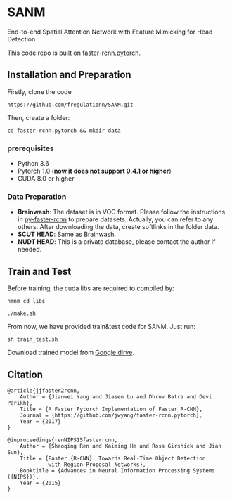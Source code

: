 # SANM
End-to-end Spatial Attention Network with Feature Mimicking for Head Detection



This code repo is built on [faster-rcnn.pytorch](https://github.com/jwyang/faster-rcnn.pytorch). 

## Installation and Preparation

Firstly, clone the code

```
https://github.com/fregulationn/SANM.git
```

Then, create a folder:
```
cd faster-rcnn.pytorch && mkdir data
```

### prerequisites

* Python 3.6
* Pytorch 1.0 (**now it does not support 0.4.1 or higher**)
* CUDA 8.0 or higher

### Data Preparation

* **Brainwash**: The dataset is in VOC format. Please follow the instructions in [py-faster-rcnn](https://github.com/rbgirshick/py-faster-rcnn#beyond-the-demo-installation-for-training-and-testing-models) to prepare  datasets. Actually, you can refer to any others. After downloading the data, create softlinks in the folder data.
* **SCUT HEAD**:  Same as Brainwash. 
* **NUDT HEAD**:  This is a private database, please contact the author if needed.

## Train and Test
Before training, the cuda libs are required to compiled by:

```
nmnm cd libs

./make.sh

```

From now, we have provided train&test code for SANM. Just run:

```
sh train_test.sh
```

Download trained model from [Google dirve](https://drive.google.com/open?id=1z0UemgZo1-8ZzAu_vRC0_tQ2Cj8Q-nGR).


## Citation

    @article{jjfaster2rcnn,
        Author = {Jianwei Yang and Jiasen Lu and Dhruv Batra and Devi Parikh},
        Title = {A Faster Pytorch Implementation of Faster R-CNN},
        Journal = {https://github.com/jwyang/faster-rcnn.pytorch},
        Year = {2017}
    }
    
    @inproceedings{renNIPS15fasterrcnn,
        Author = {Shaoqing Ren and Kaiming He and Ross Girshick and Jian Sun},
        Title = {Faster {R-CNN}: Towards Real-Time Object Detection
                 with Region Proposal Networks},
        Booktitle = {Advances in Neural Information Processing Systems ({NIPS})},
        Year = {2015}
    }